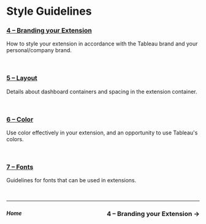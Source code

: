 # Style Guidelines

### [4 – Branding your Extension](4%20-%20Branding%20your%20Extension.md)
How to style your extension in accordance with the Tableau brand and your personal/company brand.

&nbsp;

### [5 – Layout](5%20-%20Layout.md)
Details about dashboard containers and spacing in the extension container.

&nbsp;

### [6 – Color](6%20-%20Color.md)
Use color effectively in your extension, and an opportunity to use Tableau's colors.

&nbsp;

### [7 – Fonts](7%20-%20Fonts.md)
Guidelines for fonts that can be used in extensions.
&nbsp;

&nbsp;

---

### <div id="expand-box"><div id="expand-box-header">[<span style="float: right;"> 4 – Branding your Extension &#8594; </span>](4%20-%20Branding%20your%20Extension.md)</div></div>

##### <div id="expand-box"><div id="expand-box-header">[<span style="float: left;">Home</span>](../README.md)</div></div>
